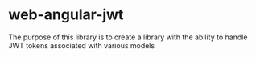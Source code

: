 # web-angular-jwt

The purpose of this library is to create a library with the ability to handle JWT tokens associated with various models